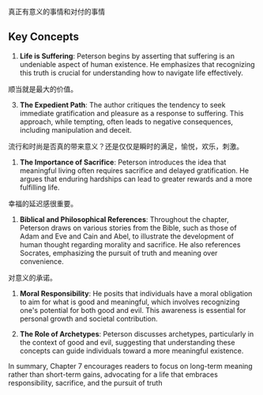 
真正有意义的事情和对付的事情

## Key Concepts

1. **Life is Suffering**: Peterson begins by asserting that suffering is an undeniable aspect of human existence. He emphasizes that recognizing this truth is crucial for understanding how to navigate life effectively.

顺当就是最大的价值。

3. **The Expedient Path**: The author critiques the tendency to seek immediate gratification and pleasure as a response to suffering. This approach, while tempting, often leads to negative consequences, including manipulation and deceit.

流行和时尚是否真的带来意义？还是仅仅是瞬时的满足，愉悦，欢乐，刺激。


1. **The Importance of Sacrifice**: Peterson introduces the idea that meaningful living often requires sacrifice and delayed gratification. He argues that enduring hardships can lead to greater rewards and a more fulfilling life.

幸福的延迟感很重要。

1. **Biblical and Philosophical References**: Throughout the chapter, Peterson draws on various stories from the Bible, such as those of Adam and Eve and Cain and Abel, to illustrate the development of human thought regarding morality and sacrifice. He also references Socrates, emphasizing the pursuit of truth and meaning over convenience.

对意义的承诺。

1. **Moral Responsibility**: He posits that individuals have a moral obligation to aim for what is good and meaningful, which involves recognizing one's potential for both good and evil. This awareness is essential for personal growth and societal contribution.



1. **The Role of Archetypes**: Peterson discusses archetypes, particularly in the context of good and evil, suggesting that understanding these concepts can guide individuals toward a more meaningful existence.

In summary, Chapter 7 encourages readers to focus on long-term meaning rather than short-term gains, advocating for a life that embraces responsibility, sacrifice, and the pursuit of truth
